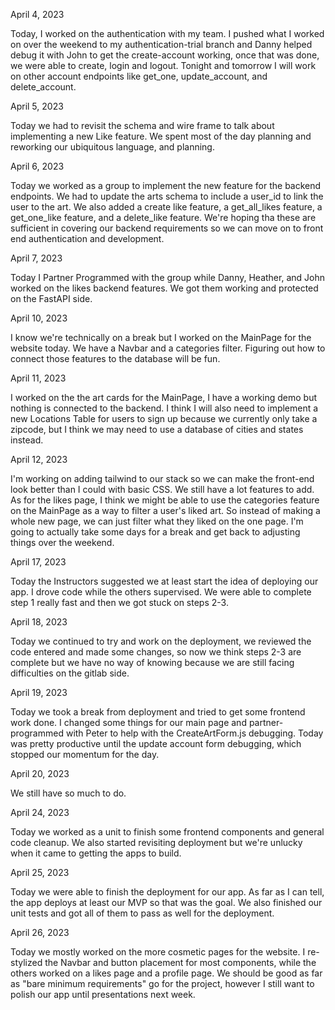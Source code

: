 April 4, 2023

Today, I worked on the authentication with my team. I pushed what I worked on over the weekend to my authentication-trial branch and Danny helped debug it with John to get the create-account working, once that was done, we were able to create, login and logout. Tonight and tomorrow I will work on other account endpoints like get_one, update_account, and delete_account.

April 5, 2023

Today we had to revisit the schema and wire frame to talk about implementing a new Like feature. We spent most of the day planning and reworking our ubiquitous language, and planning.

April 6, 2023

Today we worked as a group to implement the new feature for the backend endpoints. We had to update the arts schema to include a user_id to link the user to the art. We also added a create like feature, a get_all_likes feature, a get_one_like feature, and a delete_like feature. We're hoping tha these are sufficient in covering our backend requirements so we can move on to front end authentication and development.

April 7, 2023

Today I Partner Programmed with the group while Danny, Heather, and John worked on the likes backend features. We got them working and protected on the FastAPI side.

April 10, 2023

I know we're technically on a break but I worked on the MainPage for the website today. We have a Navbar and a categories filter. Figuring out how to connect those features to the database will be fun.

April 11, 2023

I worked on the the art cards for the MainPage, I have a working demo but nothing is connected to the backend. I think I will also need to implement a new Locations Table for users to sign up because we currently only take a zipcode, but I think we may need to use a database of cities and states instead.

April 12, 2023

I'm working on adding tailwind to our stack so we can make the front-end look better than I could with basic CSS. We still have a lot features to add. As for the likes page, I think we might be able to use the categories feature on the MainPage as a way to filter a user's liked art. So instead of making a whole new page, we can just filter what they liked on the one page. I'm going to actually take some days for a break and get back to adjusting things over the weekend.

April 17, 2023

Today the Instructors suggested we at least start the idea of deploying our app. I drove code while the others supervised. We were able to complete step 1 really fast and then we got stuck on steps 2-3.

April 18, 2023

Today we continued to try and work on the deployment, we reviewed the code entered and made some changes, so now we think steps 2-3 are complete but we have no way of knowing because we are still facing difficulties on the gitlab side.

April 19, 2023

Today we took a break from deployment and tried to get some frontend work done. I changed some things for our main page and partner-programmed with Peter to help with the CreateArtForm.js debugging. Today was pretty productive until the update account form debugging, which stopped our momentum for the day.

April 20, 2023

We still have so much to do.

April 24, 2023

Today we worked as a unit to finish some frontend components and general code cleanup. We also started revisiting deployment but we're unlucky when it came to getting the apps to build.

April 25, 2023

Today we were able to finish the deployment for our app. As far as I can tell, the app deploys at least our MVP so that was the goal. We also finished our unit tests and got all of them to pass as well for the deployment.

April 26, 2023

Today we mostly worked on the more cosmetic pages for the website. I re-stylized the Navbar and button placement for most components, while the others worked on a likes page and a profile page. We should be good as far as "bare minimum requirements" go for the project, however I still want to polish our app until presentations next week.
